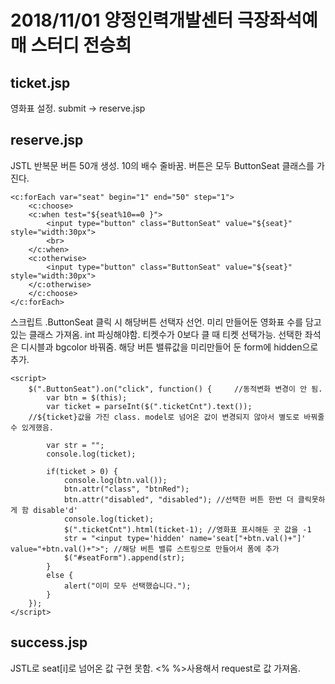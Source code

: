 2018/11/01 양정인력개발센터 극장좌석예매 스터디  전승희
==============================================


ticket.jsp
------------
영화표 설정. submit -> reserve.jsp



reserve.jsp
------------



JSTL 반복문 버튼 50개 생성. 10의 배수 줄바꿈.
버튼은 모두 ButtonSeat 클래스를 가진다.

```
<c:forEach var="seat" begin="1" end="50" step="1">
	<c:choose>
	<c:when test="${seat%10==0 }">
    	<input type="button" class="ButtonSeat" value="${seat}" style="width:30px">
		<br>
	</c:when>
	<c:otherwise>
    	<input type="button" class="ButtonSeat" value="${seat}" style="width:30px">
	</c:otherwise>
	</c:choose>
</c:forEach>
```


스크립트 .ButtonSeat 클릭 시 해당버튼 선택자 선언. 미리 만들어둔 영화표 수를 담고 있는 클래스 가져옴. int 파싱해야함.
티켓수가 0보다 클 때 티켓 선택가능. 선택한 좌석은 디시블과 bgcolor 바꿔줌.
해당 버튼 밸류값을 미리만들어 둔 form에 hidden으로 추가.
```
<script>
	$(".ButtonSeat").on("click", function() {     //동적변화 변경이 안 됨.
		var btn = $(this);
		var ticket = parseInt($(".ticketCnt").text());     
    //${ticket}값을 가진 class. model로 넘어온 값이 변경되지 않아서 별도로 바꿔줄 수 있게했음. 
    
		var str = "";
		console.log(ticket);
		
		if(ticket > 0) {   
			console.log(btn.val());
			btn.attr("class", "btnRed"); 
			btn.attr("disabled", "disabled"); //선택한 버튼 한번 더 클릭못하게 함 disable'd'
			console.log(ticket);
			$(".ticketCnt").html(ticket-1); //영화표 표시해둔 곳 값을 -1
			str = "<input type='hidden' name='seat["+btn.val()+"]' value="+btn.val()+">"; //해당 버튼 밸류 스트링으로 만들어서 폼에 추가
			$("#seatForm").append(str);
		}
		else {
			alert("이미 모두 선택했습니다.");
		}
	});
</script>
```



success.jsp
-----------------
JSTL로 seat[i]로 넘어온 값 구현 못함. <% %>사용해서 request로 값 가져옴.






